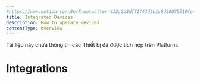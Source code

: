 ```yaml
---
#https://www.notion.so/n8n/Frontmatter-432c2b8dff1f43d4b1c8d20075510fe4
title: Integrated Devices
description: How to operate devices
contentType: overview
---
```


Tài liệu này chứa thông tin các Thiết bị đã được tích hợp trên Platform.

# Integrations
